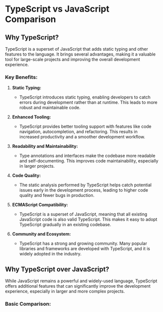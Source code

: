 # TypeScript vs JavaScript Comparison

## Why TypeScript?

TypeScript is a superset of JavaScript that adds static typing and other features to the language. It brings several advantages, making it a valuable tool for large-scale projects and improving the overall development experience.

### Key Benefits:

1. **Static Typing:**
   - TypeScript introduces static typing, enabling developers to catch errors during development rather than at runtime. This leads to more robust and maintainable code.

2. **Enhanced Tooling:**
   - TypeScript provides better tooling support with features like code navigation, autocompletion, and refactoring. This results in increased productivity and a smoother development workflow.

3. **Readability and Maintainability:**
   - Type annotations and interfaces make the codebase more readable and self-documenting. This improves code maintainability, especially in larger projects.

4. **Code Quality:**
   - The static analysis performed by TypeScript helps catch potential issues early in the development process, leading to higher code quality and fewer bugs in production.

5. **ECMAScript Compatibility:**
   - TypeScript is a superset of JavaScript, meaning that all existing JavaScript code is also valid TypeScript. This makes it easy to adopt TypeScript gradually in an existing codebase.

6. **Community and Ecosystem:**
   - TypeScript has a strong and growing community. Many popular libraries and frameworks are developed with TypeScript, and it is widely adopted in the industry.

## Why TypeScript over JavaScript?

While JavaScript remains a powerful and widely-used language, TypeScript offers additional features that can significantly improve the development experience, especially in larger and more complex projects.

### Basic Comparison:
